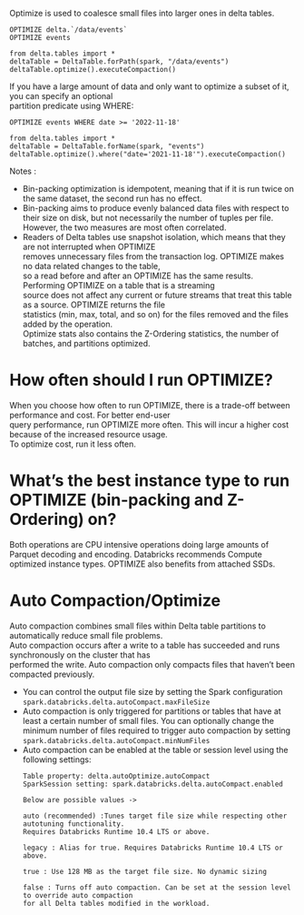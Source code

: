 Optimize is used to coalesce small files into larger ones in delta tables.
```
OPTIMIZE delta.`/data/events`
OPTIMIZE events

from delta.tables import *
deltaTable = DeltaTable.forPath(spark, "/data/events")
deltaTable.optimize().executeCompaction()
```
If you have a large amount of data and only want to optimize a subset of it, you can specify an optional  
partition predicate using WHERE:
```
OPTIMIZE events WHERE date >= '2022-11-18'

from delta.tables import *
deltaTable = DeltaTable.forName(spark, "events")
deltaTable.optimize().where("date='2021-11-18'").executeCompaction()
```
Notes :
- Bin-packing optimization is idempotent, meaning that if it is run twice on the same dataset, the second run has no effect.
- Bin-packing aims to produce evenly balanced data files with respect to their size on disk, but not necessarily the
  number of tuples per file. However, the two measures are most often correlated.
- Readers of Delta tables use snapshot isolation, which means that they are not interrupted when OPTIMIZE  
  removes unnecessary files from the transaction log. OPTIMIZE makes no data related changes to the table,  
  so a read before and after an OPTIMIZE has the same results. Performing OPTIMIZE on a table that is a streaming  
  source does not affect any current or future streams that treat this table as a source. OPTIMIZE returns the file  
  statistics (min, max, total, and so on) for the files removed and the files added by the operation.  
  Optimize stats also contains the Z-Ordering statistics, the number of batches, and partitions optimized.

# How often should I run OPTIMIZE?
When you choose how often to run OPTIMIZE, there is a trade-off between performance and cost. For better end-user  
query performance, run OPTIMIZE more often. This will incur a higher cost because of the increased resource usage.  
To optimize cost, run it less often.

# What’s the best instance type to run OPTIMIZE (bin-packing and Z-Ordering) on?
Both operations are CPU intensive operations doing large amounts of Parquet decoding and encoding.
Databricks recommends Compute optimized instance types. OPTIMIZE also benefits from attached SSDs.

# Auto Compaction/Optimize
Auto compaction combines small files within Delta table partitions to automatically reduce small file problems.  
Auto compaction occurs after a write to a table has succeeded and runs synchronously on the cluster that has  
performed the write. Auto compaction only compacts files that haven’t been compacted previously.  

- You can control the output file size by setting the Spark configuration 
`spark.databricks.delta.autoCompact.maxFileSize`
- Auto compaction is only triggered for partitions or tables that have at least a certain number of small files.
  You can optionally change the minimum number of files required to trigger auto compaction by setting 
  `spark.databricks.delta.autoCompact.minNumFiles`
- Auto compaction can be enabled at the table or session level using the following settings:
  ```
  Table property: delta.autoOptimize.autoCompact
  SparkSession setting: spark.databricks.delta.autoCompact.enabled
  
  Below are possible values ->
  
  auto (recommended) :Tunes target file size while respecting other autotuning functionality.
  Requires Databricks Runtime 10.4 LTS or above.
  
  legacy : Alias for true. Requires Databricks Runtime 10.4 LTS or above.
  
  true : Use 128 MB as the target file size. No dynamic sizing
  
  false : Turns off auto compaction. Can be set at the session level to override auto compaction
  for all Delta tables modified in the workload.
```
